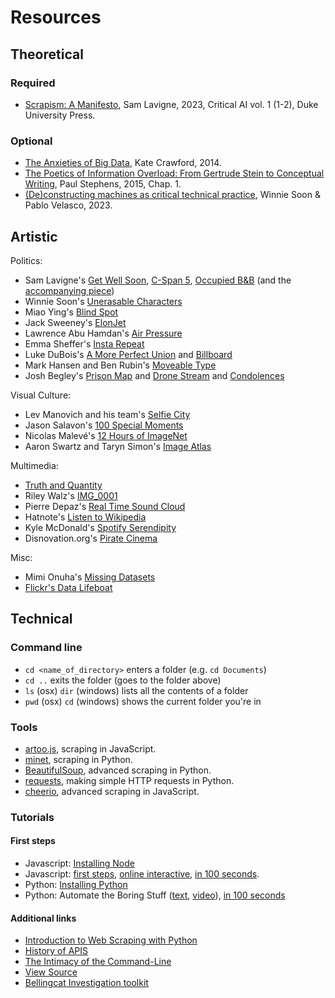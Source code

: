 # Resources

## Theoretical

### Required

- [Scrapism: A Manifesto](https://lav.io/media/scrapism.pdf), Sam Lavigne, 2023, Critical AI vol. 1 (1-2), Duke University Press.

### Optional

- [The Anxieties of Big Data](https://thenewinquiry.com/the-anxieties-of-big-data/), Kate Crawford, 2014.
- [The Poetics of Information Overload: From Gertrude Stein to Conceptual Writing](https://www.jstor.org/stable/10.5749/j.ctt16ptn0r), Paul Stephens, 2015, Chap. 1.
- [(De)constructing machines as critical technical practice](https://journals.sagepub.com/doi/10.1177/13548565221148098), Winnie Soon & Pablo Velasco, 2023.

## Artistic

Politics:

- Sam Lavigne's [Get Well Soon](https://lav.io/projects/get-well-soon/), [C-Span 5](https://lav.io/projects/cspan-5/), [Occupied B&B](https://lav.io/projects/occupied-bnb/) (and the [accompanying piece](https://www.thenation.com/article/archive/airbnb-settlement-lawsuit-palestinian-challenge/))
- Winnie Soon's [Unerasable Characters](https://siusoon.net/projects/unerasablecharacters-i)
- Miao Ying's [Blind Spot](https://anthology.rhizome.org/blind-spot)
- Jack Sweeney's [ElonJet](https://mastodon.social/@elonjet)
- Lawrence Abu Hamdan's [Air Pressure](https://airpressure.info)
- Emma Sheffer's [Insta Repeat](https://www.instagram.com/insta_repeat)
- Luke DuBois's [A More Perfect Union](https://www.lukedubois.com/projects-2/perfect) and [Billboard](https://www.lukedubois.com/projects-2/billboard)
- Mark Hansen and Ben Rubin's [Moveable Type](https://vimeo.com/113240712)
- Josh Begley's [Prison Map](http://prisonmap.com/about) and [Drone Stream](https://x.com/dronestream) and [Condolences](https://theintercept.co/condolences/)

Visual Culture:

- Lev Manovich and his team's [Selfie City](https://selfiecity.net)
- Jason Salavon's [100 Special Moments](http://salavon.com/work/SpecialMoments/)
- Nicolas Malevé's [12 Hours of ImageNet](https://www.youtube.com/watch?v=PC60JL-lMzA)
- Aaron Swartz and Taryn Simon's [Image Atlas](https://anthology.rhizome.org/image-atlas)

Multimedia:

- [Truth and Quantity](https://truth-and-quantity.com)
- Riley Walz's [IMG_0001](https://walzr.com/IMG_0001)
- Pierre Depaz's [Real Time Sound Cloud](https://realtime.enframed.net)
- Hatnote's [Listen to Wikipedia](http://listen.hatnote.com)
- Kyle McDonald's [Spotify Serendipity](https://youtu.be/mD7vs_Vw_P0?si=HmtWzD_R_zEqV_x6)
- Disnovation.org's [Pirate Cinema](https://disnovation.org/piratecinema.php)

Misc:

- Mimi Onuha's [Missing Datasets](https://github.com/MimiOnuoha/missing-datasets)
- [Flickr's Data Lifeboat](https://www.flickr.org/programs/content-mobility/data-lifeboat/)

## Technical

### Command line

- `cd <name_of_directory>` enters a folder (e.g. `cd Documents`)
- `cd ..` exits the folder (goes to the folder above)
- `ls` (osx) `dir` (windows) lists all the contents of a folder
- `pwd` (osx) `cd` (windows) shows the current folder you're in

### Tools

- [artoo.js](https://medialab.github.io/artoo/), scraping in JavaScript.
- [minet](https://github.com/medialab/minet), scraping in Python.
- [BeautifulSoup](https://beautiful-soup-4.readthedocs.io/en/latest/), advanced scraping in Python.
- [requests](https://docs.python-requests.org/en/latest/index.html), making simple HTTP requests in Python.
- [cheerio](https://cheerio.js.org), advanced scraping in JavaScript.

### Tutorials

#### First steps

- Javascript: [Installing Node](https://nodejs.org/en/download/prebuilt-installer/current)
- Javascript: [first steps](https://developer.mozilla.org/en-US/docs/Learn/JavaScript/First_steps), [online interactive](https://learnjavascript.online), [in 100 seconds](https://www.youtube.com/watch?v=DHjqpvDnNGE).
- Python: [Installing Python](https://realpython.com/installing-python/#windows-how-to-check-or-get-python)
- Python: Automate the Boring Stuff ([text](https://automatetheboringstuff.com), [video](https://www.youtube.com/watch?v=1F_OgqRuSdI&list=PL0-84-yl1fUnRuXGFe_F7qSH1LEnn9LkW)), [in 100 seconds](https://www.youtube.com/watch?v=x7X9w_GIm1s)

#### Additional links

- [Introduction to Web Scraping with Python](https://datawhatnow.com/introduction-web-scraping-python/)
- [History of APIS](https://github.com/lmccart/itp-critical-apis/wiki/Survey)
- [The Intimacy of the Command-Line](http://scan.net.au/scn/journal/vol10number2/Nancy-Mauro-Flude.html)
- [View Source](https://viewsource.info)
- [Bellingcat Investigation toolkit](https://docs.google.com/spreadsheets/d/18rtqh8EG2q1xBo2cLNyhIDuK9jrPGwYr9DI2UncoqJQ/edit?gid=1575012979#gid=1575012979)

